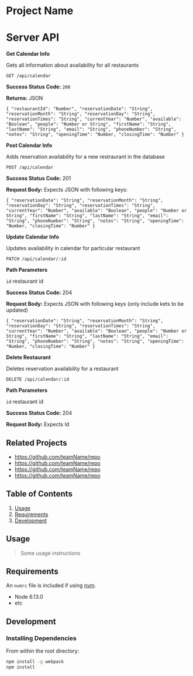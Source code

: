 # Project Name

# Server API

**Get Calendar Info**

Gets all information about availability for all restaurants

`GET /api/calendar`

**Success Status Code:** `200`

**Returns:** JSON

`
{
  "restaurantId": "Number",
  "reservationDate": "String",
  "reservationMonth": "String",
  "reservationDay": "String",
  "reservationTimes": "String",
  "currentYear": "Number",
  "available": "Boolean",
  "people": "Number or String",
  "firstName": "String",
  "lastName": "String",
  "email": "String",
  "phoneNumber": "String",
  "notes": "String",
  "openingTime": "Number,
  "closingTime": "Number"
}
`

**Post Calendar Info**

Adds reservation availability for a new restraurant in the database

`POST /api/calendar`

**Success Status Code:** 201

**Request Body:** Expects JSON with following keys:

`
{
  "reservationDate": "String",
  "reservationMonth": "String",
  "reservationDay": "String",
  "reservationTimes": "String",
  "currentYear": "Number",
  "available": "Boolean",
  "people": "Number or String",
  "firstName": "String",
  "lastName": "String",
  "email": "String",
  "phoneNumber": "String",
  "notes": "String",
  "openingTime": "Number,
  "closingTime": "Number"
}
`

**Update Calendar Info**

Updates availability in calendar for particular restaurant

`PATCH /api/calendar/:id`

**Path Parameters**

`id` restaurant id

**Success Status Code:** 204

**Request Body:** Expects JSON with following keys (only include kets to be updated)

`
{
  "reservationDate": "String",
  "reservationMonth": "String",
  "reservationDay": "String",
  "reservationTimes": "String",
  "currentYear": "Number",
  "available": "Boolean",
  "people": "Number or String",
  "firstName": "String",
  "lastName": "String",
  "email": "String",
  "phoneNumber": "String",
  "notes": "String",
  "openingTime": "Number,
  "closingTime": "Number"
}
`

**Delete Restaurant**

Deletes reservation availability for a restaurant

`DELETE /api/calendar/:id`

**Path Parameters**

`id` restaurant id

**Success Status Code:** 204

**Request Body:** Expects Id

## Related Projects

  - https://github.com/teamName/repo
  - https://github.com/teamName/repo
  - https://github.com/teamName/repo
  - https://github.com/teamName/repo

## Table of Contents

1. [Usage](#Usage)
1. [Requirements](#requirements)
1. [Development](#development)

## Usage

> Some usage instructions

## Requirements

An `nvmrc` file is included if using [nvm](https://github.com/creationix/nvm).

- Node 6.13.0
- etc

## Development

### Installing Dependencies

From within the root directory:

```sh
npm install -g webpack
npm install
```

